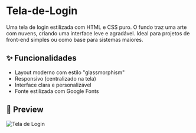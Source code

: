 # Tela-de-Login

Uma tela de login estilizada com HTML e CSS puro. O fundo traz uma arte com nuvens, criando uma interface leve e agradável. Ideal para projetos de front-end simples ou como base para sistemas maiores.

## ✨ Funcionalidades

- Layout moderno com estilo "glassmorphism"
- Responsivo (centralizado na tela)
- Interface clara e personalizável
- Fonte estilizada com Google Fonts

## 📸 Preview

![Tela de Login](https://github.com/user-attachments/assets/767282d0-a5db-496f-a6af-b53f4653980c)


